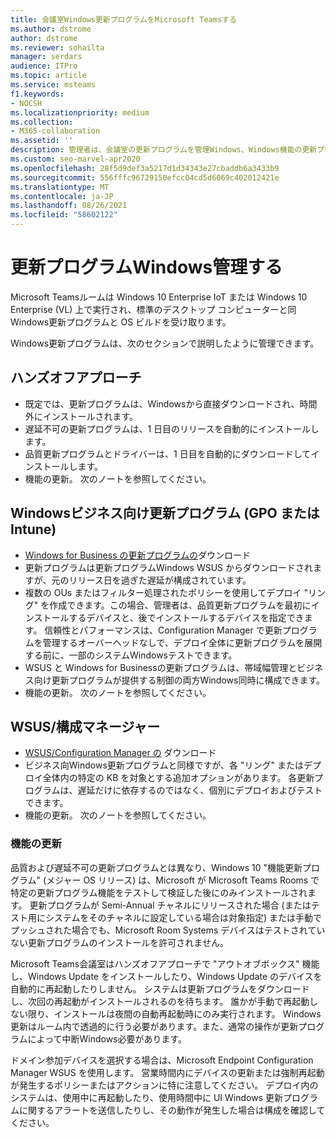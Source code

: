 ```yaml
---
title: 会議室Windows更新プログラムをMicrosoft Teamsする
ms.author: dstrome
author: dstrome
ms.reviewer: sohailta
manager: serdars
audience: ITPro
ms.topic: article
ms.service: msteams
f1.keywords:
- NOCSH
ms.localizationpriority: medium
ms.collection:
- M365-collaboration
ms.assetid: ''
description: 管理者は、会議室の更新プログラムを管理Windows、Windows機能の更新プログラムをMicrosoft Teamsできます。
ms.custom: seo-marvel-apr2020
ms.openlocfilehash: 28f5d9def3a5217d1d34343e27cbaddb6a3433b9
ms.sourcegitcommit: 556fffc96729150efcc04cd5d6069c402012421e
ms.translationtype: MT
ms.contentlocale: ja-JP
ms.lasthandoff: 08/26/2021
ms.locfileid: "58602122"
---
```

# <a name="manage-windows-updates"></a>更新プログラムWindows管理する

Microsoft Teamsルームは Windows 10 Enterprise IoT または Windows 10 Enterprise (VL) 上で実行され、標準のデスクトップ コンピューターと同Windows更新プログラムと OS ビルドを受け取ります。

Windows更新プログラムは、次のセクションで説明したように管理できます。

## <a name="hands-off-approach"></a>ハンズオフアプローチ 

- 既定では、更新プログラムは、Windowsから直接ダウンロードされ、時間外にインストールされます。
- 遅延不可の更新プログラムは、1 日目のリリースを自動的にインストールします。
- 品質更新プログラムとドライバーは、1 日目を自動的にダウンロードしてインストールします。
- 機能の更新。 次のノートを参照してください。

## <a name="windows-updates-for-business-gpo-or-intune"></a>Windowsビジネス向け更新プログラム (GPO または Intune)  

- [Windows for Business の更新プログラムの](/windows/deployment/update/waas-manage-updates-wufb)ダウンロード
- 更新プログラムは更新プログラムWindows WSUS からダウンロードされますが、元のリリース日を過ぎた遅延が構成されています。
- 複数の OUs またはフィルター処理されたポリシーを使用してデプロイ "リング" を作成できます。この場合、管理者は、品質更新プログラムを最初にインストールするデバイスと、後でインストールするデバイスを指定できます。 信頼性とパフォーマンスは、Configuration Manager で更新プログラムを管理するオーバーヘッドなしで、デプロイ全体に更新プログラムを展開する前に、一部のシステムWindowsテストできます。
- WSUS と Windows for Business[](/windows/deployment/update/waas-integrate-wufb)の更新プログラムは、帯域幅管理とビジネス向け更新プログラムが提供する制御の両方Windows同時に構成できます。
- 機能の更新。 次のノートを参照してください。

## <a name="wsusconfiguration-manager"></a>WSUS/構成マネージャー

- [WSUS/Configuration Manager の](/windows/deployment/update/waas-manage-updates-configuration-manager) ダウンロード
- ビジネス向Windows更新プログラムと同様ですが、各 "リング" またはデプロイ全体内の特定の KB を対象とする追加オプションがあります。 各更新プログラムは、遅延だけに依存するのではなく、個別にデプロイおよびテストできます。
- 機能の更新。 次のノートを参照してください。

### <a name="feature-updates"></a>機能の更新

品質および遅延不可の更新プログラムとは異なり、Windows 10 "機能更新プログラム" (メジャー OS リリース) は、Microsoft が Microsoft Teams Rooms で特定の更新プログラム機能をテストして検証した後にのみインストールされます。 更新プログラムが Semi-Annual チャネルにリリースされた場合 (またはテスト用にシステムをそのチャネルに設定している場合は対象指定) または手動でプッシュされた場合でも、Microsoft Room Systems デバイスはテストされていない更新プログラムのインストールを許可されません。

Microsoft Teams会議室はハンズオフアプローチで "アウトオブボックス" 機能し、Windows Update をインストールしたり、Windows Update のデバイスを自動的に再起動したりしません。 システムは更新プログラムをダウンロードし、次回の再起動がインストールされるのを待ちます。 誰かが手動で再起動しない限り、インストールは夜間の自動再起動時にのみ実行されます。 Windows更新はルーム内で透過的に行う必要があります。また、通常の操作が更新プログラムによって中断Windows必要があります。

ドメイン参加デバイスを選択する場合は、Microsoft Endpoint Configuration Manager WSUS を使用します。 営業時間内にデバイスの更新または強制再起動が発生するポリシーまたはアクションに特に注意してください。 デプロイ内のシステムは、使用中に再起動したり、使用時間中に UI Windows 更新プログラムに関するアラートを送信したりし、その動作が発生した場合は構成を確認してください。